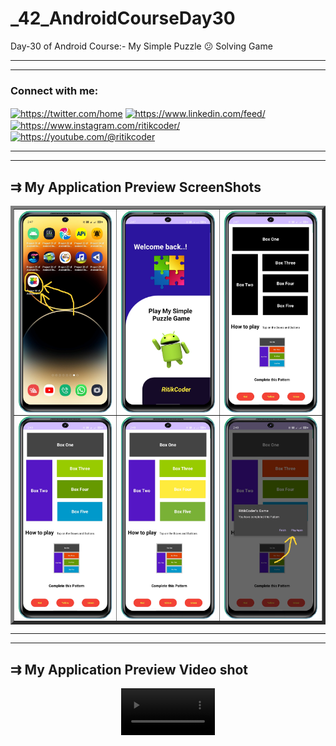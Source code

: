# _42_AndroidCourseDay30
Day-30 of Android Course:- My Simple Puzzle 😕 Solving Game
<hr><hr>
<h3 align="left">Connect with me:</h3>
<p align="left">
<a href="https://twitter.com/https://twitter.com/home" target="blank"><img align="center" src="https://raw.githubusercontent.com/rahuldkjain/github-profile-readme-generator/master/src/images/icons/Social/twitter.svg" alt="https://twitter.com/home" height="30" width="40" /></a>
<a href="https://linkedin.com/in/https://www.linkedin.com/feed/" target="blank"><img align="center" src="https://raw.githubusercontent.com/rahuldkjain/github-profile-readme-generator/master/src/images/icons/Social/linked-in-alt.svg" alt="https://www.linkedin.com/feed/" height="30" width="40" /></a>
<a href="https://instagram.com/https://www.instagram.com/ritikcoder/" target="blank"><img align="center" src="https://raw.githubusercontent.com/rahuldkjain/github-profile-readme-generator/master/src/images/icons/Social/instagram.svg" alt="https://www.instagram.com/ritikcoder/" height="30" width="40" /></a>
<a href="https://www.youtube.com/c/https://youtube.com/@ritikcoder" target="blank"><img align="center" src="https://raw.githubusercontent.com/rahuldkjain/github-profile-readme-generator/master/src/images/icons/Social/youtube.svg" alt="https://youtube.com/@ritikcoder" height="30" width="40" /></a>
</p>
<hr><hr>
<h2>&#8649 My Application Preview ScreenShots</h2>
<table border="5px" style="border-collapse: collapse;">
  <tr>
    <td>
<!--       <center>
      <video src="https://github.com/CodeWithRitikCoder/_41_AndroidCourseDay29/assets/132076091/c42e6849-0514-4743-b18b-09e8c34e5d09" width="150" autoplay loop controls></video>
      </center> -->
      <img align="center" src="https://github.com/CodeWithRitikCoder/_42_AndroidCourseDay30/blob/master/app/src/main/res/drawable/screen_shot_1.png" alt="ScreenShort 1 of Application" width="280" />
    </td>
    <td>
      <img align="center" src="https://github.com/CodeWithRitikCoder/_42_AndroidCourseDay30/blob/master/app/src/main/res/drawable/screen_shot_2.png" alt="ScreenShort 2 of Application"  width="280" />
    </td>
    <td>
      <img align="center" src="https://github.com/CodeWithRitikCoder/_42_AndroidCourseDay30/blob/master/app/src/main/res/drawable/screen_shot_3.png" alt="ScreenShort 3 of Application" width="280" />
    </td>
  </tr>
  <tr>
    <td>
      <img align="center" src="https://github.com/CodeWithRitikCoder/_42_AndroidCourseDay30/blob/master/app/src/main/res/drawable/screen_shot_4.png" alt="ScreenShort 4 of Application" width="280" />
    </td>
    <td>
      <img align="center" src="https://github.com/CodeWithRitikCoder/_42_AndroidCourseDay30/blob/master/app/src/main/res/drawable/screen_shot_5.png" alt="ScreenShort 5 of Application" width="280" />
    </td>
    <td>
      <img align="center" src="https://github.com/CodeWithRitikCoder/_42_AndroidCourseDay30/blob/master/app/src/main/res/drawable/screen_shot_6.png" alt="ScreenShort 6 of Application" width="280" />
    </td>
  </tr>
</table>
<hr><hr>
<h2>&#8649 My Application Preview Video shot</h2>
<center>
      <video src="https://github.com/CodeWithRitikCoder/_42_AndroidCourseDay30/assets/132076091/2ea02fd4-9ac8-44ca-9fe1-2953063221da" width="150" autoplay loop controls></video>
</center>
